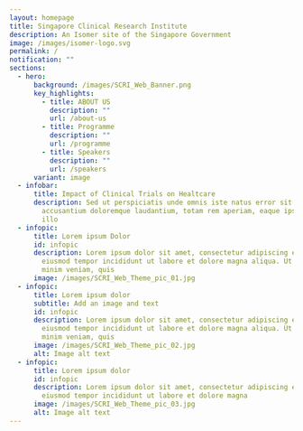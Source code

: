 ```yaml
---
layout: homepage
title: Singapore Clinical Research Institute
description: An Isomer site of the Singapore Government
image: /images/isomer-logo.svg
permalink: /
notification: ""
sections:
  - hero:
      background: /images/SCRI_Web_Banner.png
      key_highlights:
        - title: ABOUT US
          description: ""
          url: /about-us
        - title: Programme
          description: ""
          url: /programme
        - title: Speakers
          description: ""
          url: /speakers
      variant: image
  - infobar:
      title: Impact of Clinical Trials on Healtcare
      description: Sed ut perspiciatis unde omnis iste natus error sit voluptatem
        accusantium doloremque laudantium, totam rem aperiam, eaque ipsa quae ab
        illo
  - infopic:
      title: Lorem ipsum Dolor
      id: infopic
      description: Lorem ipsum dolor sit amet, consectetur adipiscing elit, sed do
        eiusmod tempor incididunt ut labore et dolore magna aliqua. Ut enim ad
        minim veniam, quis
      image: /images/SCRI_Web_Theme_pic_01.jpg
  - infopic:
      title: Lorem ipsum dolor
      subtitle: Add an image and text
      id: infopic
      description: Lorem ipsum dolor sit amet, consectetur adipiscing elit, sed do
        eiusmod tempor incididunt ut labore et dolore magna aliqua. Ut enim ad
        minim veniam, quis
      image: /images/SCRI_Web_Theme_pic_02.jpg
      alt: Image alt text
  - infopic:
      title: Lorem ipsum dolor
      id: infopic
      description: Lorem ipsum dolor sit amet, consectetur adipiscing elit, sed do
        eiusmod tempor incididunt ut labore et dolore magna
      image: /images/SCRI_Web_Theme_pic_03.jpg
      alt: Image alt text
---
```

